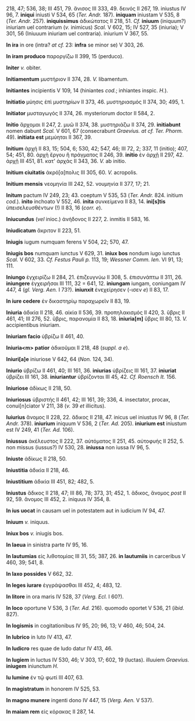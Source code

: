 218, 47; 536, 38; III 451, 79. ἄνισος III 333, 49. δεινός II 267, 19.
iniustus IV 96, 7. **iniqui** iniusti V 534, 65 (*Ter. Andr.* 187).
**iniquam** iniustam V 535, 8 (*Ter. Andr.* 257). **iniquissimus**
ἀδικώτατος II 218, 51. *Cf.* **iniuum** (iniquum?) iniuriam uel
contrarium (*v.* inimicus) *Scal.* V 602, 15; IV 527, 35 (iniuria); V
301, 56 (Iniuuum iniuriam uel contraria). iniurium V 367, 55.

**In ira** in ore (intra? *at cf.* 23: **infra** se minor se) V 303, 26.

**In iram produco** παροργίζω II 399, 15 (perduco).

**Initer** *v.* obiter.

**Initiamentum** μυστήριον II 374, 28. *V.* libamentum.

**Initiantes** incipientis V 109, 14 (hiniantes *cod.*; inhiantes
inspic. *H.*).

**Initiatio** μύησις ἐπὶ μυστηρίων II 373, 46. μυστηριασμός II 374, 30;
495, 1.

**Initiator** μυσταγωγός II 374, 26. mysteriorum doctor II 584, 2.

**Initio** ἄρχομαι II 247, 2. μυῶ II 374, 38. μυστηριάζω II 374, 29.
**initiabunt** nomen dabunt *Scal.* V 601, 67 (consecrabunt *Graevius.
at cf. Ter. Phorm.* 49). **initiata est** μεμύηται II 367, 39.

**Initium** ἀρχή II 83, 15; 504, 6; 530, 42; 547, 46; III 72, 2; 337, 11
(initio); 407, 54; 451, 80. ἀρχὴ ἔργου ἢ πράγματος II 246, 39.
**initio** ἐν ἀρχῇ II 297, 42. ἀρχῇ III 451, 81. κατ' ἀρχάς II 343, 36.
*V.* ab initio.

**Initium ciuitatis** ἀκρό[α]πολις III 305, 60. *V.* acropolis.

**Initium mensis** νεομηνία III 242, 52. νουμηνία II 377, 17; 21.

**Initum** pactum IV 249, 23; 43. coeptum V 535, 53 (*Ter. Andr.* 824.
initium *cod.*). **inito** inchoato V 552, 46. **inita** συνκείμενα II
83, 14. **ini[s]tis** ὑπεισελευσθέντων (!) II 83, 16 (*corr. e*).

**Iniucundus** (*vel* inioc.) ἀνήδονος II 227, 2. inmitis II 583, 16.

**Iniudicatum** ἄκριτον II 223, 51.

**Iniugis** iugum numquam ferens V 504, 22; 570, 47.

**Iniugis bos** numquam iunctus V 629, 31. **iniux bos** nondum iugo
iunctus *Scal.* V 602, 33. *Cf. Festus Pauli p.* 113, 19; *Wessner Comm.
Ien.* VI 91, 13; 111.

**Iniungo** ἐγχειρίζω II 284, 21. ἐπιζευγνύω II 308, 5. ἐπισυνάπτω II
311, 26. **iniungere** ἐγχειρῆσαι III 111, 32 = 641, 12. **iniungam**
iungam, coniungam IV 447, 4 (*gl. Verg. Aen.* I 73?). **iniunxit**
ἐνεχείρησεν (-ισεν *e*) II 83, 17.

**In iure cedere** ἐν δικαστηρίῳ παραχωρεῖν II 83, 19.

**Iniuria** ἀδικία II 218, 46. αἰκία II 536, 39. προπηλακισμός II 420,
3. ὕβρις II 461, 41; III 276, 52. ὕβρις, παρανομία II 83, 18.
**iniuria[m]** ὕβρις III 80, 13. *V.* accipientibus iniuriam.

**Iniuriam facio** ὑβρίζω II 461, 40.

**Iniuria\<m\> patior** ἀδικοῦμαι II 218, 48 (*suppl. a e*).

**Iniuri[a]e** iniuriose V 642, 64 (*Non.* 124, 34).

**Iniurio** ὑβρίζω II 461, 40; III 161, 36. **iniurias** ὑβρίζεις III
161, 37. **iniuriat** ὑβρίζει III 161, 38. **iniuriantur** ὑβρίζονται
III 45, 42. *Cf. Roensch It.* 156.

**Iniuriose** ἀδίκως II 218, 50.

**Iniuriosus** ὑβριστής II 461, 42; III 161, 39; 336, 4. insectator,
procax, conui[n]ciator V 211, 38 (*v.* 39 *et* illicitus).

**Iuiurius** ἄνομος II 228, 22. ἄδικος II 218, 47. inicus uel iniustus
IV 96, 8 (*Ter. Andr.* 378). **iniurium** iniquum V 536, 2 (*Ter.*
*Ad.* 205). **iniurium est** iniustum est IV 249, 41 (*Ter. Ad.* 106).

**Iniussus** ἀκέλευστος II 222, 37. αὐτόματος II 251, 45. αὐτοφυής II
252, 5. non missus (iussus?) IV 530, 28. **iniussa** non iussa IV 96, 5.

**Iniuste** ἀδίκως II 218, 50.

**Iniustitia** ἀδικία II 218, 46.

**Iniustitium** ἀδικία III 451, 82; 482, 5.

**Iniustus** ἄδικος II 218, 47; III 86, 78; 373, 31; 452, 1. ἄδικος,
ἄνομος *post* II 92, 59. ἄνομος III 452, 2. iniquus IV 354, 8.

**In ius uocat** in causam uel in potestatem aut in iudicium IV 94, 47.

**Iniuum** *v.* iniquus.

**Iniux bos** *v.* iniugis bos.

**In laeua** in sinistra parte IV 95, 16.

**In lautumias** εἰς λιθοτομίας III 31, 55; 387, 26. **in lautumiis** in
carceribus V 460, 39; 541, 8.

**In laxo possides** V 662, 32.

**In leges iurare** ἐγγράψασθαι III 452, 4; 483, 12.

**In litore** in ora maris IV 528, 37 (*Verg. Ecl.* I 60?).

**In loco** oportune V 536, 3 (*Ter. Ad.* 216). quomodo oportet V 536,
21 (*ibid.* 827).

**In logismis** in cogitationibus IV 95, 20; 96, 13; V 460, 46; 504, 24.

**In lubrico** in luto IV 413, 47.

**In ludicro** res quae de ludo datur IV 413, 46.

**In lugiem** in luctus IV 530, 46; V 303, 17; 602, 19 (luctas).
illuuiem *Graevius.* **iniugem** iniunctum *H.*

**Iu lumine** ἐν τῷ φωτί III 407, 63.

**In magistratum** in honorem IV 525, 53.

**In magno munere** ingenti dono IV 447, 15 (*Verg. Aen.* V 537).

**In maiam rem** εἰς κόρακας II 287, 14.
